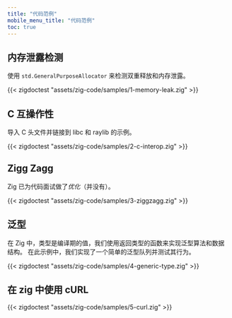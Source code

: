 ```yaml
---
title: "代码范例"
mobile_menu_title: "代码范例"
toc: true
---
```


## 内存泄露检测
使用 `std.GeneralPurposeAllocator` 来检测双重释放和内存泄露。

{{< zigdoctest "assets/zig-code/samples/1-memory-leak.zig" >}}


## C 互操作性
导入 C 头文件并链接到 libc 和 raylib 的示例。

{{< zigdoctest "assets/zig-code/samples/2-c-interop.zig" >}}


## Zigg Zagg
Zig 已为代码面试做了*优化*（并没有）。

{{< zigdoctest "assets/zig-code/samples/3-ziggzagg.zig" >}}


## 泛型
在 Zig 中，类型是编译期的值，我们使用返回类型的函数来实现泛型算法和数据结构。
在此示例中，我们实现了一个简单的泛型队列并测试其行为。

{{< zigdoctest "assets/zig-code/samples/4-generic-type.zig" >}}


## 在 zig 中使用 cURL

{{< zigdoctest "assets/zig-code/samples/5-curl.zig" >}}
